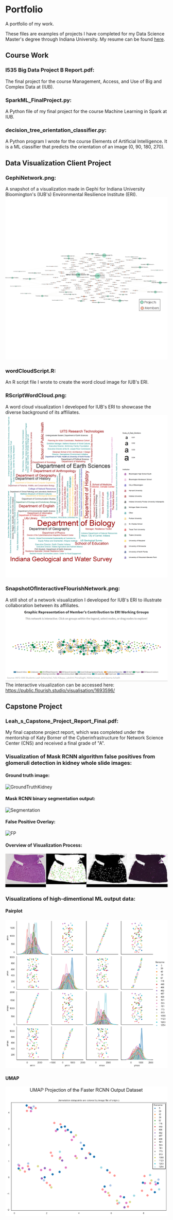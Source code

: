 # Portfolio
A portfolio of my work.

These files are examples of projects I have completed for my Data Science Master's degree through Indiana University.
My resume can be found [here](https://github.com/llschers/Portfolio/blob/master/LeahScherschelResume10Sep2020.pdf).

## Course Work
### I535 Big Data Project B Report.pdf: 
The final project for the course Management, Access, and Use of Big and Complex Data at (IUB).

### SparkML_FinalProject.py: 
A Python file of my final project for the course Machine Learning in Spark at IUB.

### decision_tree_orientation_classifier.py: 
A Python program I wrote for the course Elements of Artificial Intelligence. It is a ML classifier that predicts the orientation of an image (0, 90, 180, 270).

## Data Visualization Client Project
### GephiNetwork.png: 
A snapshot of a visualization made in Gephi for Indiana University Bloomington's (IUB's) Environmental Resilience Institute (ERI). 
![GephiNetwork](https://github.com/llschers/Portfolio/blob/master/GephiNetwork.png)

### wordCloudScript.R: 
An R script file I wrote to create the word cloud image for IUB's ERI.

### RScriptWordCloud.png: 
A word cloud visualization I developed for IUB's ERI to showcase the diverse background of its affiliates.
![RScriptWordCloud](https://github.com/llschers/Portfolio/blob/master/RScriptWordCloud.png)

### SnapshotOfInteractiveFlourishNetwork.png: 
A still shot of a network visualization I developed for IUB's ERI to illustrate collaboration between its affiliates. 
![InteractiveFlourishNetwork](https://github.com/llschers/Portfolio/blob/master/SnapshotOfInteractiveFlourishNetwork.png)
The interactive visualization can be accessed here: https://public.flourish.studio/visualisation/1693596/

## Capstone Project
### Leah_s_Capstone_Project_Report_Final.pdf:
My final capstone project report, which was completed under the mentorship of Katy Borner of the Cyberinfrastructure for Network Science Center (CNS) and received a final grade of "A".

### Visualization of Mask RCNN algorithm false positives from glomeruli detection in kidney whole slide images:
#### Ground truth image:
![GroundTruthKidney](https://github.com/llschers/Portfolio/blob/master/groundtruthwithoutline.jpg)

#### Mask RCNN binary segmentation output:
![Segmentation](https://github.com/llschers/Portfolio/blob/master/maskoutputwithoutline.jpg)

#### False Positive Overlay:
![FP](https://github.com/llschers/Portfolio/blob/master/FPOverlaywithoutline.jpg)

#### Overview of Visualization Process:
![Overview](https://github.com/llschers/Portfolio/blob/master/FalsePositiveOverlayProcess.png)

### Visualizations of high-dimentional ML output data:
#### Pairplot
![Pairplot](https://github.com/llschers/Portfolio/blob/master/snspairplotbyimage.png)

#### UMAP
![umap](https://github.com/llschers/Portfolio/blob/master/umapfasterRCNNwithLegend.png)
